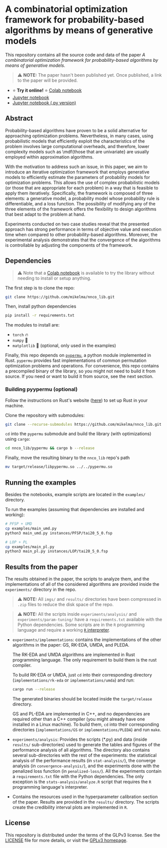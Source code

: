 # A combinatorial optimization framework for probability-based algorithms by means of generative models

This repository contains all the source code and data of the paper *A combinatorial optimization framework for probability-based algorithms by means of generative models*.

> ⚠️ **NOTE:** The paper hasn't been published yet. Once published, a link to the paper will be provided.

- ⭐ **Try it online!** ⭐ [Colab notebook](https://colab.research.google.com/drive/1BNtRUHaL6qe2E1CO1mxJORO4o-oPMP5f?usp=sharing)
- [Jupyter notebook](./A_combinatorial_optimization_framework_for_probability_based_algorithms_by_means_of_generative_models.ipynb)
- [Jupyter notebook (.py version)](./A_combinatorial_optimization_framework_for_probability_based_algorithms_by_means_of_generative_models.py)

## Abstract

Probability-based algorithms have proven to be a solid alternative for approaching optimization problems. Nevertheless, in many cases, using probabilistic models that efficiently exploit the characteristics of the problem involves large computational overheads, and therefore, lower complexity models such as \mdf{those that are univariate} are usually employed within approximation algorithms.

With the motivation to address such an issue, in this paper, we aim to introduce an iterative optimization framework that employs generative models to efficiently estimate the parameters of probability models for optimization problems. This allows the use of complex probabilistic models (or those that are appropriate for each problem) in a way that is feasible to apply them iteratively. Specifically, the framework is composed of three elements: a generative model, a probability model whose probability rule is differentiable, and a loss function. The possibility of modifying any of the three elements of the framework offers the flexibility to design algorithms that best adapt to the problem at hand.

Experiments conducted on two case studies reveal that the presented approach has strong performance in terms of objective value and execution time when compared to other probability-based algorithms.
Moreover, the experimental analysis demonstrates that the convergence of the algorithms is controllable by adjusting the components of the framework.

## Dependencies

> ⚠️ Note that a [Colab notebook](https://colab.research.google.com/drive/1BNtRUHaL6qe2E1CO1mxJORO4o-oPMP5f?usp=sharing) is available to try the library without needing to install or setup anything.

The first step is to clone the repo:

```bash
git clone https://github.com/mikelma/nnco_lib.git
```

Then, install python dependencies

```bash
pip install -r requirements.txt
```

The modules to install are:

* `torch` 🔥
* `numpy` 🐍
* `matplotlib` 🎨 (optional, only used in the examples)

Finally, this repo depends on [`pypermu`](https://github.com/mikelma/pypermu), a python module implemented in Rust. `pypermu` provides fast
implementations of common permutation optimization problems and operations. For convenience, this repo contains a precompiled binary of the library,
so you might not need to build it from source. If you need or want to build it from source, see the next section.

### Building pyypermu (optional)

Follow the instructions on Rust's website ([here](https://www.rust-lang.org/learn/get-started)) to set up Rust in your machine.

Clone the repository with submodules:

```bash
git clone --recurse-submodules https://github.com/mikelma/nnco_lib.git
```

`cd` into the `pypermu` submodule and build the library (with optimizations) using `cargo`:

```bash
cd nnco_lib/pypermu && cargo b --release
```

Finally, move the resulting binary to the `nnco_lib` repo's path
```bash
mv target/release/libpypermu.so ../../pypermu.so
```

## Running the examples

Besides the notebooks, example scripts are located in the `examples/` directory.

To run the examples (assuming that dependencies are installed and working):

```bash
# PFSP + UMD
cp examples/main_umd.py
python3 main_umd.py instances/PFSP/tai20_5_0.fsp

# LOP + PL
cp examples/main_pl.py
python3 main_pl.py instances/LOP/tai20_5_0.fsp
```

## Results from the paper

The results obtained in the paper, the scripts to analyze them, and
the implementations of all of the considered algorithms are provided
inside the `experiments/` directory in the repo.

> ⚠️ **NOTE:** All `imgs/` and `results/` directories have been compressed in `.zip` files to reduce the disk space of the repo.

> ⚠️ **NOTE:** All the scripts inside `experiments/analysis/` and `experiments/param-tuning/` have a `requirements.txt` available with the Python dependencies. Some scripts are in the `R` programming language and require a working [`R` interpreter](https://www.r-project.org/).


- `experiments/implementations`: contains the implementations of the
  other algorithms in the paper: GS, RK-EDA, UMDA, and PLEDA.

  The RK-EDA and UMDA algorithms are implemented in Rust programming
  language. The only requirement to build them is the rust compiler.

  To build RK-EDA or UMDA, just `cd` into their corresponding
  directory (`implementations/rk-eda` or `implementations/umda`) and
  run:

  ```bash
  cargo run --release
  ```

  The generated binaries should be located inside the `target/release`
  directory.

  GS and PL-EDA are implemented in C++, and no dependencies are
  required other than a C++ compiler (you might already have one
  installed in a Linux machine). To build them, `cd` into their
  corresponding directories (`implementations/GS` or
  `implementations/PLEDA`) and run `make`.

- `experiments/analysis`: Provides the scripts (*.py) and data (inside
  `results/` sub-directories) used to generate the tables and figures
  of the performance analysis of all algorithms. The directory also
  contains several sub-directories with the rest of the experiments:
  the statistical analysis of the performance results (in
  `stat-analysis/`), the converge analysis (in
  `convergence-analysis/`), and the experiments done with the
  penalized loss function (in `penalized-loss/`). All the
  experiments contain a `requirements.txt` file with the Python
  dependencies. The only exception is the `stats-analysis/analyze.R`
  script that requires the `R` programming language's interpreter.


-  Contains the resources used in the hyperparameter calibration
   section of the paper. Results are provided in the `results/`
   directory. The scripts create the credibility
   interval plots are implemented in `R`.

## License

This repository is distributed under the terms of the GLPv3
license. See the [LICENSE](./LICENSE) file for more details, or visit
the [GPLv3 homepage](https://www.gnu.org/licenses/gpl-3.0.en.html).
